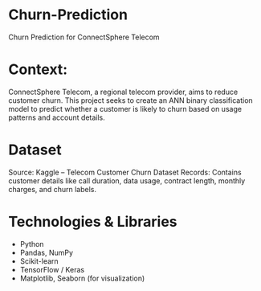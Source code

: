  # Churn-Prediction
 Churn Prediction for ConnectSphere Telecom

 # Context: 
 ConnectSphere Telecom, a regional telecom provider, aims to reduce customer churn. This project seeks to create an ANN binary classification model to predict whether  a customer is likely to churn based on usage patterns and account details.

 # Dataset
 Source: Kaggle – Telecom Customer Churn Dataset
 Records: Contains customer details like call duration, data usage, contract length, monthly charges, and churn labels.

 # Technologies & Libraries
 - Python 
 - Pandas, NumPy
 - Scikit-learn
 - TensorFlow / Keras
 - Matplotlib, Seaborn (for visualization)

